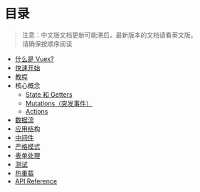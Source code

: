 # 目录

> 注意：中文版文档更新可能滞后，最新版本的文档请看英文版。  
> 请确保按顺序阅读

- [什么是 Vuex?](intro.md)
- [快速开始](quickstart.md)
- [教程](tutorial.md)
- 核心概念
  - [State 和 Getters](state.md)
  - [Mutations（突发事件）](mutations.md)
  - [Actions](actions.md)
- [数据流](data-flow.md)
- [应用结构](structure.md)
- [中间件](middlewares.md)
- [严格模式](strict.md)
- [表单处理](forms.md)
- [测试](testing.md)
- [热重载](hot-reload.md)
- [API Reference](api.md)
